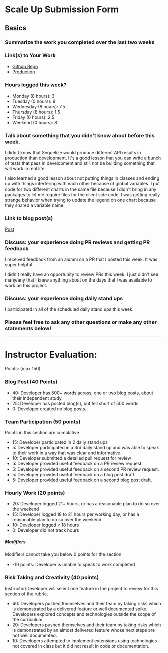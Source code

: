 # Scale Up Submission Form

## Basics

### Summarize the work you completed over the last two weeks

### Link(s) to Your Work

 - [Github Repo](https://github.com/kjs222/police_data)
 - [Production](https://sandiego-police-data.herokuapp.com)

### Hours logged this week?

- Monday (8 hours):     3
- Tuesday (0 hours):    9
- Wednesday (8 hours):  7.5
- Thursday (8 hours):   1.5
- Friday (0 hours):     2.5
- Weekend (0 hours):    8


### Talk about something that you didn't know about before this week.

I didn't know that Sequelize would produce different API results in production than development.  It's a good lesson that you can write a bunch of tests that pass in development and still not be building something that will work in real life.

I also learned a good lesson about not putting things in classes and ending up with things interfering with each other because of global variables.  I put code for two different charts in the same file because I didn't bring in any packages to let me require files for the client side code. I was getting really strange behavior when trying to update the legend on one chart because they shared a variable name.

### Link to blog post(s)
[Post](https://medium.com/@KerrySheldon/deploying-a-node-app-and-importing-a-postgres-database-to-heroku-8ad7bc9a2639#.3he48u4yz)

### Discuss: your experience doing PR reviews and getting PR feedback
I received feedback from an alumni on a PR that I posted this week.  It was super helpful.

I didn't really have an opportunity to review PRs this week. I just didn't see many/any that I knew anything about on the days that I was available to work on this project.

### Discuss: your experience doing daily stand ups

I participated in all of the scheduled daily stand ups this week.

### Please feel free to ask any other questions or make any other statements below!

-----

# Instructor Evaluation:

Points: (max 150)

### Blog Post (40 Points)  

* 40: Developer has 500+ words across, one or two blog posts, about their independent study.
* 25: Developer has posted blog(s), but fell short of 500 words.
* 0: Developer created no blog posts.

### Team Participation (50 points)

Points in this section are cumulative

* 15: Developer participated in 2 daily stand ups
* 5: Developer participated in a 3rd daily stand up and was able to speak to their work in a way that was clear and informative.
* 10: Developer submitted a detailed pull request for review
* 5: Developer provided useful feedback on a PR review request.
* 5: Developer provided useful feedback on a second PR review request.
* 5: Developer provided useful feedback on a blog post draft.
* 5: Developer provided useful feedback on a second blog post draft.

### Hourly Work (20 points)

* 20: Developer logged 21+ hours, or has a reasonable plan to do so over the weekend
* 15: Developer logged 18 to 21 hours per working day, or has a reasonable plan to do so over the weekend
* 10: Developer logged < 18 hours
* 0: Developer did not track hours

##### Modifiers

Modifiers cannot take you below 0 points for the section

* -10 points: Developer is unable to speak to work completed

### Risk Taking and Creativity (40 points)

Instructor/Developer will select one feature in the project to review for this section of the rubric.

* 40: Developers pushed themselves and their team by taking risks which is demonstrated by a delivered feature or well documented spike. Developers explored concepts and technologies outside the scope of the curriculum.
* 20: Developers pushed themselves and their team by taking risks which is demonstrated by an almost delivered feature whose next steps are not well documented.
* 10: Developers attempted to implement extensions using technologies not covered in class but it did not result in code or documentation.
